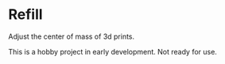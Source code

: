 # Refill

Adjust the center of mass of 3d prints.

This is a hobby project in early development. Not ready for use.
